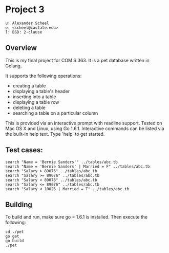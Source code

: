 # Project 3

    u: Alexander Scheel
    e: <scheel@iastate.edu>
    l: BSD: 2-clause

## Overview
This is my final project for COM S 363. It is a pet database written in Golang.

It supports the following operations:

- creating a table
- displaying a table's header
- inserting into a table
- displaying a table row
- deleting a table
- searching a table on a particular column

This is provided via an interactive prompt with readline support. Tested on
Mac OS X and Linux, using Go 1.6.1. Interactive commands can be listed via
the built-in help text. Type 'help' to get started.  

## Test cases:

    search "Name = 'Bernie Sanders'" ../tables/abc.tb
    search "Name = 'Bernie Sanders' | Married = F" ../tables/abc.tb
    search "Salary > 89076" ../tables/abc.tb
    search "Salary >= 89076" ../tables/abc.tb
    search "Salary < 89076" ../tables/abc.tb
    search "Salary <= 89076" ../tables/abc.tb
    search "Salary < 10026 | Married = T" ../tables/abc.tb

## Building
To build and run, make sure go = 1.6.1 is installed. Then execute the following:

    cd ./pet
    go get
    go build
    ./pet
